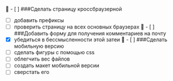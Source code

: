 :pushpin: - [ ]
###Сделать страницу кроссбраузерной
- [ ] добавить префиксы
- [ ] проверить страницу на всех основных браузерах
:pushpin: - [ ] ###Добавить форму для получения комментариев на почту
- [x] убедиться в бессмысленности этой затеи
:pushpin: - [ ] ###Сделать мобильную версию
- [ ] сделать фигуры с помощью css
- [ ] облегчить вес файлов
- [ ] создать макет мобильной версии
- [ ] сверстать его
